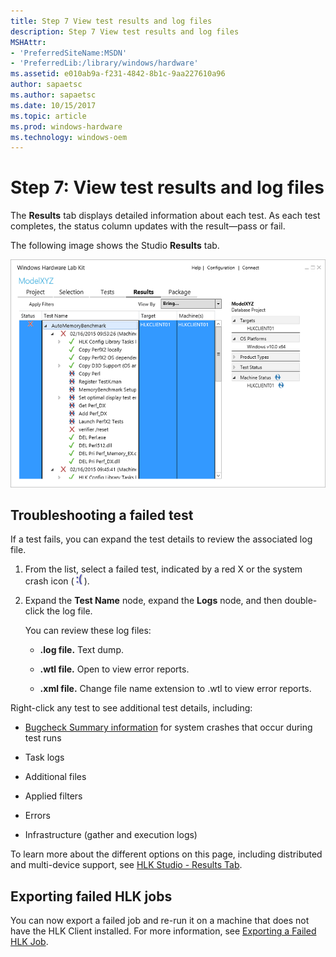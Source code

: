 ```yaml
---
title: Step 7 View test results and log files
description: Step 7 View test results and log files
MSHAttr:
- 'PreferredSiteName:MSDN'
- 'PreferredLib:/library/windows/hardware'
ms.assetid: e010ab9a-f231-4842-8b1c-9aa227610a96
author: sapaetsc
ms.author: sapaetsc
ms.date: 10/15/2017
ms.topic: article
ms.prod: windows-hardware
ms.technology: windows-oem
---
```


# Step 7: View test results and log files


The **Results** tab displays detailed information about each test. As each test completes, the status column updates with the result—pass or fail.

The following image shows the Studio **Results** tab.

![hlk studio results tab](images/hlk-studio-results-tab.png)

## <span id="Troubleshooting_a_failed_test"></span><span id="troubleshooting_a_failed_test"></span><span id="TROUBLESHOOTING_A_FAILED_TEST"></span>Troubleshooting a failed test


If a test fails, you can expand the test details to review the associated log file.

1.  From the list, select a failed test, indicated by a red X or the system crash icon (![system crash icon](images/test-fail-bugcheck-icon.png)).

2.  Expand the **Test Name** node, expand the **Logs** node, and then double-click the log file.

    You can review these log files:

    -   **.log file.** Text dump.

    -   **.wtl file.** Open to view error reports.

    -   **.xml file.** Change file name extension to .wtl to view error reports.

Right-click any test to see additional test details, including:

-   [Bugcheck Summary information](..\user\hlk-studio---results-tab.md#sysx) for system crashes that occur during test runs

-   Task logs

-   Additional files

-   Applied filters

-   Errors

-   Infrastructure (gather and execution logs)

To learn more about the different options on this page, including distributed and multi-device support, see [HLK Studio - Results Tab](..\user\hlk-studio---results-tab.md).

## <span id="Exporting_failed_HLK_jobs"></span><span id="exporting_failed_hlk_jobs"></span><span id="EXPORTING_FAILED_HLK_JOBS"></span>Exporting failed HLK jobs


You can now export a failed job and re-run it on a machine that does not have the HLK Client installed. For more information, see [Exporting a Failed HLK Job](..\user\exporting-a-failed-hlk-job.md).

 

 






